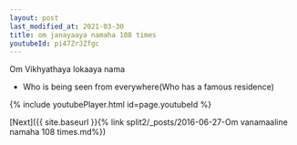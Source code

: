 ```yaml
---
layout: post
last_modified_at: 2021-03-30
title: om janayaaya namaha 108 times
youtubeId: pi47ZrJZfgc
---
```

 
 
Om Vikhyathaya lokaaya nama 
 
 -  Who is being seen from everywhere(Who has a famous residence) 
 
  
 
  
 
 
 
 
 
 


{% include youtubePlayer.html id=page.youtubeId %}
 
[Next]({{ site.baseurl }}{% link  split2/_posts/2016-06-27-Om vanamaaline namaha 108 times.md%})
 
